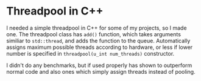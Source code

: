 # Threadpool in C++

I needed a simple threadpool in C++ for some of my projects, so I made one.
The threadpool class has ```add()``` function,
which takes arguments similiar to ```std::thread```,
and adds the function to the queue.
Automatically assigns maximum possible threads according to hardware,
or less if lower number is specified in ``threadpool(u_int num_threads)`` constructor.

I didn't do any benchmarks, but if used properly has shown to outperform
normal code and also ones which simply assign threads instead of pooling.
